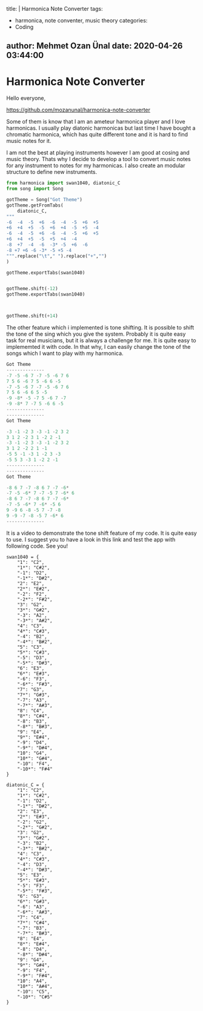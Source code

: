 title: |
  Harmonica Note Converter
tags:
  - harmonica, note conventer, music theory
categories:
  - Coding

author: Mehmet Ozan Ünal
date: 2020-04-26 03:44:00
---

# Harmonica Note Converter


Hello everyone,


https://github.com/mozanunal/harmonica-note-converter

Some of them is know that I am an ameteur harmonica player and I love harmonicas. I usually play diatonic harmonicas but last time I have bought a chromatic harmonica, which has quite different tone and it is hard to find music notes for it.

I am not the best at playing instruments however I am good at cosing and music theory. Thats why I decide to develop a tool to convert music notes for any instrument to notes for my harmonicas. I also create an modular structure to define new instruments.

```python
from harmonica import swan1040, diatonic_C
from song import Song

gotTheme = Song("Got Theme")
gotTheme.getFromTabs(
    diatonic_C,
"""
-6  -4  -5  +6  -6  -4  -5  +6  +5
+6  +4  +5  -5  +6  +4  -5  +5  -4
-6  -4  -5  +6  -6  -4  -5  +6  +5
+6  +4  +5  -5  +5  +4  -4
-8  +7  -4  -6  -3* -5  +6  -6
-8 +7 +6 -6 -3* -5 +5 -4 
""".replace("\t"," ").replace("+","")
)

gotTheme.exportTabs(swan1040)


gotTheme.shift(-12)
gotTheme.exportTabs(swan1040)



gotTheme.shift(+14)
```

The other feature which i implemented is tone shifting. It is possible to shift the tone of the sing which you give the system. Probably it is quite easy task for real musicians, but it is always a challenge for me. It is quite easy to implememted it with code. In that why, I can easily change the tone of the songs which I want to play with my harmonica.



```python
Got Theme
--------------
-7 -5 -6 7 -7 -5 -6 7 6 
7 5 6 -6 7 5 -6 6 -5 
-7 -5 -6 7 -7 -5 -6 7 6 
7 5 6 -6 6 5 -5 
-9 -8* -5 -7 5 -6 7 -7 
-9 -8* 7 -7 5 -6 6 -5 
--------------
--------------
Got Theme

-3 -1 -2 3 -3 -1 -2 3 2 
3 1 2 -2 3 1 -2 2 -1 
-3 -1 -2 3 -3 -1 -2 3 2 
3 1 2 -2 2 1 -1 
-5 5 -1 -3 1 -2 3 -3 
-5 5 3 -3 1 -2 2 -1 
--------------
--------------
Got Theme

-8 6 7 -7 -8 6 7 -7 -6* 
-7 -5 -6* 7 -7 -5 7 -6* 6 
-8 6 7 -7 -8 6 7 -7 -6* 
-7 -5 -6* 7 -6* -5 6 
9 -9 6 -8 -5 7 -7 -8 
9 -9 -7 -8 -5 7 -6* 6 
--------------
```

It is a video to demonstrate the tone shift feature of my code. It is quite easy to use. I suggest you to have a look in this link and test the app with following code. See you!

```
swan1040 = {
    "1": "C2",
    "1*": "C#2",
    "-1": "D2",
    "-1*": "D#2",
    "2": "E2",
    "2*": "E#2",
    "-2": "F2",
    "-2*": "F#2",
    "3": "G2",
    "3*": "G#2",
    "-3": "A2",
    "-3*": "A#2",
    "4": "C3",
    "4*": "C#3",
    "-4": "B2",
    "-4*": "B#2",
    "5": "C3",
    "5*": "C#3",
    "-5": "D3",
    "-5*": "D#3",
    "6": "E3",
    "6*": "E#3",
    "-6": "F3",
    "-6*": "F#3",
    "7": "G3",
    "7*": "G#3",
    "-7": "A3",
    "-7*": "A#3",
    "8": "C4",
    "8*": "C#4",
    "-8": "B3",
    "-8*": "B#3",
    "9": "E4",
    "9*": "E#4",
    "-9": "D4",
    "-9*": "D#4",
    "10": "G4",
    "10*": "G#4",
    "-10": "F4",
    "-10*": "F#4"
}

diatonic_C = {
    "1": "C2",
    "1*": "C#2",
    "-1": "D2",
    "-1*": "D#2",
    "2": "E3",
    "2*": "E#3",
    "-2": "G2",
    "-2*": "G#2",
    "3": "G2",
    "3*": "G#2",
    "-3": "B2",
    "-3*": "B#2",
    "4": "C3",
    "4*": "C#3",
    "-4": "D3",
    "-4*": "D#3",
    "5": "E3",
    "5*": "E#3",
    "-5": "F3",
    "-5*": "F#3",
    "6": "G3",
    "6*": "G#3",
    "-6": "A3",
    "-6*": "A#3",
    "7": "C4",
    "7*": "C#4",
    "-7": "B3",
    "-7*": "B#3",
    "8": "E4",
    "8*": "E#4",
    "-8": "D4",
    "-8*": "D#4",
    "9": "G4",
    "9*": "G#4",
    "-9": "F4",
    "-9*": "F#4",
    "10": "A4",
    "10*": "A#4",
    "-10": "C5",
    "-10*": "C#5"
}
```